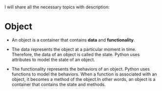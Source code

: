 I will share all the necessary topics with description:

# Object
- An object is a container that contains <b>data</b> and <b>functionality</b>.

- The data represents the object at a particular moment in time. Therefore, the data of an object is called the state. Python uses attributes to model the state of an object.
- The functionality represents the behaviors of an object. Python uses functions to model the behaviors. When a function is associated with an object, it becomes a method of the object.In other words, an object is a container that contains the state and methods.
